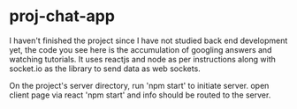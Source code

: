 # proj-chat-app
I haven't finished the project since I have not studied back end development yet, the code you see here is the accumulation of googling answers and watching tutorials. It uses reactjs and node as per instructions along with socket.io as the library to send data as web sockets. 

On the project's server directory, run 'npm start' to initiate server. open client page via react 'npm start' and info should be routed to the server.
